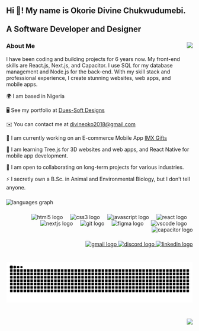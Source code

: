 <br clear="both">

<h2 align="left">Hi 👋! My name is Okorie Divine Chukwudumebi.<br><br>A Software Developer and Designer</h2>

###

<div align="right">
  <img align="right" height="150" src="https://didi168.github.io/DiDi-Media/assets/DP.jpg" />
</div>

<h3>About Me</h3>
<p>I have been coding and building projects for 6 years now. My front-end skills are React.js, Next.js, and Capacitor. I use SQL for my database management and Node.js for the back-end. With my skill stack and professional experience, I create stunning websites, web apps, and mobile apps.</p>

<p>🌍 I am based in Nigeria</p>
<p>🖥️ See my portfolio at <a href="http://didi168.github.io/DiDi-Media/">Dues-Soft Designs</a></p>
<p>✉️ You can contact me at <a href="mailto:divineoko2018@gmail.com">divineoko2018@gmail.com</a></p>
<p>🚀 I am currently working on an E-commerce Mobile App <a href="#">IMX Gifts</a></p>
<p>🧠 I am learning Tree.js for 3D websites and web apps, and React Native for mobile app development.</p>
<p>🤝 I am open to collaborating on long-term projects for various industries.</p>
<p>⚡ I secretly own a B.Sc. in Animal and Environmental Biology, but I don’t tell anyone.</p>

###

<div align="left">
  <img src="https://github-readme-stats.vercel.app/api/top-langs?username=didi168&locale=en&hide_title=false&layout=compact&card_width=320&langs_count=5&theme=dracula&hide_border=false" height="150" alt="languages graph" />
</div>

### 

<div align="right">
  <img src="https://cdn.jsdelivr.net/gh/devicons/devicon/icons/html5/html5-plain-wordmark.svg" height="30" alt="html5 logo" />
  <img width="12" />
  <img src="https://cdn.jsdelivr.net/gh/devicons/devicon/icons/css3/css3-plain-wordmark.svg" height="30" alt="css3 logo" />
  <img width="12" />
  <img src="https://cdn.jsdelivr.net/gh/devicons/devicon/icons/javascript/javascript-original.svg" height="30" alt="javascript logo" />
  <img width="12" />
  <img src="https://cdn.jsdelivr.net/gh/devicons/devicon/icons/react/react-original-wordmark.svg" height="30" alt="react logo" />
  <img width="12" />
  <img src="https://cdn.jsdelivr.net/gh/devicons/devicon/icons/nextjs/nextjs-original.svg" height="30" alt="nextjs logo" />
  <img width="12" />
  <img src="https://cdn.jsdelivr.net/gh/devicons/devicon/icons/git/git-plain-wordmark.svg" height="30" alt="git logo" />
  <img width="12" />
  <img src="https://cdn.jsdelivr.net/gh/devicons/devicon/icons/figma/figma-original.svg" height="30" alt="figma logo" />
  <img width="12" />
  <img src="https://skillicons.dev/icons?i=vscode" height="30" alt="vscode logo" />
  <img width="12" />
  <img src="https://skillicons.dev/icons?i=capacitor" height="30" alt="capacitor logo" />
</div>

### 

<div align="right">
  <a href="mailto:divineoko2018@gmail.com" target="_blank">
    <img src="https://img.shields.io/static/v1?message=Gmail&logo=gmail&label=&color=D14836&logoColor=white&labelColor=&style=for-the-badge" height="35" alt="gmail logo" />
  </a>
  <a href="https://discord.com/users/didi168" target="_blank">
    <img src="https://img.shields.io/static/v1?message=Discord&logo=discord&label=&color=7289DA&logoColor=white&labelColor=&style=for-the-badge" height="35" alt="discord logo" />
  </a>
  <a href="https://www.linkedin.com/in/didi168/" target="_blank">
    <img src="https://img.shields.io/static/v1?message=LinkedIn&logo=linkedin&label=&color=0077B5&logoColor=white&labelColor=&style=for-the-badge" height="35" alt="linkedin logo" />
  </a>
</div>

###

<br clear="both">

<img src="https://raw.githubusercontent.com/didi168/didi168/output/snake.svg" alt="Snake animation" />

###

<br clear="both">

<img align="right" src="https://profile-counter.glitch.me/didi168/count.svg?" />
